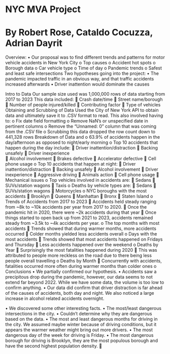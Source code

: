 # NYC MVA Project
# By Robert Rose, Cataldo Cocuzza, Adrian Dayrit

Overview:
•	Our proposal was to find different trends and patterns for motor vehicle accidents in New York City
o	Top causes
o	Accident hot spots
o	Borough data
o	Car vehicle type
o	Time of day
o	Pandemic trends
o	Safest and least safe intersections
Two hypotheses going into the project:
•	The pandemic impacted traffic in an obvious way, and that traffic accidents increased afterwards
•	Driver inattention would dominate the causes

Intro to Data
	Our sample size used was 1,000,000 rows of data starting from 2017 to 2023
	This data included:
	  Crash date/time
	  Street name/borough
  	Number of people injured/killed
  	Contributing factor
	Type of vehicles
Obtaining and Scrubbing of Data
Used the City of New York API to obtain data and ultimately save it to .CSV format to read.
This also involved having to:
o	Fix date field formatting
o	Remove NaN’s or unspecified date in pertinent columns
o	Remove the “Unnamed: 0” column that was coming from the .CSV file
o	Scrubbing this data dropped the row count down to 441,328 rows
Breakdown of Data and 
o	63.9% of accidents happen in the day/afternoon as opposed to night/early morning
o	Top 10 accidents that happen during the day include:
	Driver inattention/distraction
	Backing unsafely
	Driver inexperience  
	Alcohol involvement
	Brakes defective
	Accelerator defective
	Cell phone usage
o	Top 10 accidents that happen at night:
	Driver inattention/distraction
	Backing unsafely
	Alcohol involvement
	Driver inexperience 
	Aggressive driving
	Animals action
	Cell phone usage
	Mechanical issues
o	Top vehicles involved in accidents are:
	Sedans
	SUVs/station wagons
	Taxis
o	Deaths by vehicle types are:
	Sedans
	SUVs/station wagons
	Motorcycles
o	NYC boroughs with the most accidents
	Brooklyn
	Queens
	Manhattan
	Bronx
	Staten Island
o	Trends of Accidents from 2017 to 2023
	Accidents held steady ranging from ~8k to ~10k accidents per year from 2017 to 2020.
	Once the pandemic hit in 2020, there were ~2k accidents during that year
	Once things started to open back up from 2021 to 2023, accidents remained steady from ~3.5k to ~4k accidents per year.
o	The top months with most accidents
	Trends showed that during warmer months, more accidents occurred
	Colder months yielded less accidents overall
o	Days with the most accidents
	Trends showed that most accidents happened on Fridays and Thursday
	Less accidents happened over the weekend
o	Deaths by Year
	Surprisingly the most fatalities happened during 2020
	This was attributed to people more reckless on the road due to there being less people overall travelling
o	Deaths by Month
	Concurrently with accidents, fatalities occurred more often during warmer months than colder ones
o	Conclusions
•	We partially confirmed our hypothesis.
•	Accidents saw a precipitous drop during the pandemic, however, our data seems to not extend far beyond 2022. While we have some data, the volume is too low to confirm anything.
•	Our data did confirm that driver distraction is far ahead of the causes of accidents, both day and night. We also noticed a large increase in alcohol related accidents overnight.


•	We discovered some other interesting facts.
•	The most/least dangerous intersections in the city.
•	Couldn’t determine why they are dangerous based on the data.
•	The most and least dangerous months for driving in the city. We assumed maybe winter because of driving conditions, but it appears the warmer weather might bring out more drivers.
•	The most dangerous day of the week for driving is Friday.
•	The most dangerous borough for driving is Brooklyn, they are the most populous borough and have the second highest population density.
	
